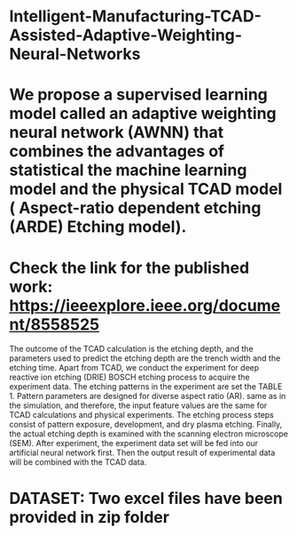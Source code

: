 # Intelligent-Manufacturing-TCAD-Assisted-Adaptive-Weighting-Neural-Networks
# We propose a supervised learning model called an adaptive weighting neural network (AWNN) that combines the advantages of statistical the machine learning model and the physical TCAD model ( Aspect-ratio dependent etching (ARDE) Etching model).


# Check the link for the published work: https://ieeexplore.ieee.org/document/8558525

The outcome of the TCAD calculation is the etching
depth, and the parameters used to predict the etching depth
are the trench width and the etching time. Apart from
TCAD, we conduct the experiment for deep reactive ion
etching (DRIE) BOSCH etching process to acquire the experiment
data. The etching patterns in the experiment are set the
TABLE 1. Pattern parameters are designed for diverse aspect ratio (AR).
same as in the simulation, and therefore, the input feature values
are the same for TCAD calculations and physical experiments.
The etching process steps consist of pattern exposure,
development, and dry plasma etching. Finally, the actual etching
depth is examined with the scanning electron microscope
(SEM). After experiment, the experiment data set will be
fed into our artificial neural network first. Then the output
result of experimental data will be combined with the TCAD
data.



# DATASET:  Two excel files have been provided in zip folder

